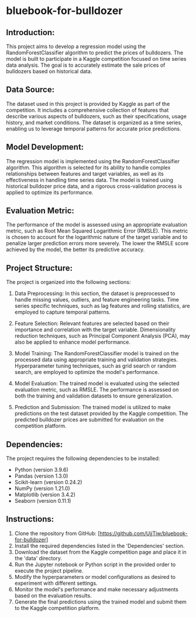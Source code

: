 # bluebook-for-bulldozer
Introduction:
--------------------
This project aims to develop a regression model using the RandomForestClassifier algorithm to predict the prices of bulldozers. The model is built to participate in a Kaggle competition focused on time series data analysis. The goal is to accurately estimate the sale prices of bulldozers based on historical data.

Data Source:
--------------------
The dataset used in this project is provided by Kaggle as part of the competition. It includes a comprehensive collection of features that describe various aspects of bulldozers, such as their specifications, usage history, and market conditions. The dataset is organized as a time series, enabling us to leverage temporal patterns for accurate price predictions.

Model Development:
--------------------
The regression model is implemented using the RandomForestClassifier algorithm. This algorithm is selected for its ability to handle complex relationships between features and target variables, as well as its effectiveness in handling time series data. The model is trained using historical bulldozer price data, and a rigorous cross-validation process is applied to optimize its performance.

Evaluation Metric:
--------------------
The performance of the model is assessed using an appropriate evaluation metric, such as Root Mean Squared Logarithmic Error (RMSLE). This metric is chosen to account for the logarithmic nature of the target variable and to penalize larger prediction errors more severely. The lower the RMSLE score achieved by the model, the better its predictive accuracy.

Project Structure:
--------------------
The project is organized into the following sections:

1. Data Preprocessing: In this section, the dataset is preprocessed to handle missing values, outliers, and feature engineering tasks. Time series specific techniques, such as lag features and rolling statistics, are employed to capture temporal patterns.

2. Feature Selection: Relevant features are selected based on their importance and correlation with the target variable. Dimensionality reduction techniques, such as Principal Component Analysis (PCA), may also be applied to enhance model performance.

3. Model Training: The RandomForestClassifier model is trained on the processed data using appropriate training and validation strategies. Hyperparameter tuning techniques, such as grid search or random search, are employed to optimize the model's performance.

4. Model Evaluation: The trained model is evaluated using the selected evaluation metric, such as RMSLE. The performance is assessed on both the training and validation datasets to ensure generalization.

5. Prediction and Submission: The trained model is utilized to make predictions on the test dataset provided by the Kaggle competition. The predicted bulldozer prices are submitted for evaluation on the competition platform.

Dependencies:
--------------------
The project requires the following dependencies to be installed:

- Python (version 3.9.6)
- Pandas (version 1.3.0)
- Scikit-learn (version 0.24.2)
- NumPy (version 1.21.0)
- Matplotlib (version 3.4.2)
- Seaborn (version 0.11.1)


Instructions:
--------------------
1. Clone the repository from GitHub: [https://github.com/UjjTiw/bluebook-for-bulldozer]
2. Install the required dependencies listed in the 'Dependencies' section.
3. Download the dataset from the Kaggle competition page and place it in the 'data' directory.
4. Run the Jupyter notebook or Python script in the provided order to execute the project pipeline.
5. Modify the hyperparameters or model configurations as desired to experiment with different settings.
6. Monitor the model's performance and make necessary adjustments based on the evaluation results.
7. Generate the final predictions using the trained model and submit them to the Kaggle competition platform.
